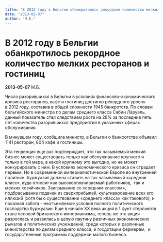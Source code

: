 ```yaml
---
title: "В 2012 году в Бельгии обанкротилось рекордное количество мелких ресторанов и гостиниц"
date: "2013-05-07"
author: "М.Б."
---
```


# В 2012 году в Бельгии обанкротилось рекордное количество мелких ресторанов и гостиниц

**2013-05-07** М.Б.

Число разорившихся в Бельгии в условиях финансово-экономического кризиса ресторанов, кафе и гостиниц достигло рекордного уровня в 2012 году, составив в общей сложности 1945 банкротств. По словам бельгийского министра по делам среднего класса Сабин Ларуэль, данный показатель стал следствием роста на 28% за последние пять лет количества разорившихся предприятий в указанных сферах обслуживания.

В минувшем году, сообщила министр, в Бельгии о банкротстве объявил 1141 ресторан, 804 кафе и гостиницы.

Эта тенденция еще раз подтверждает, что так называемый мелкий бизнес может существовать только как обслуживание крупного и только в той мере, в какой крупному это выгодно, но не может конкурировать с ним. В условиях экономического кризиса он страдает первым. Но в современной империалистической Европе во внутренней политике  буржуазия должна ставить на так называемый «средний класс», куда относят как высокооплачиваемый работников,  так и мелких хозяйчиков. Заигрывание со «средним классом», подбрасывание подачек из сверхприбылей, культивирование всех его иллюзий (хотя бы о существовании «среднего класса» как такового), и показная забота - неотъемлемое условия полного политического господства буржуазии. Еще в начале ХХ века акция в 1 фунт стерлингов стала основой британского империализма, теперь же эта акция разрослась и развилась в целую паутину различных экономических рычагов и политических учреждений, среди которых и различные министерства по делам среднего класса, и госдотации фермерам,  и государственные программы поддержки малого бизнеса.